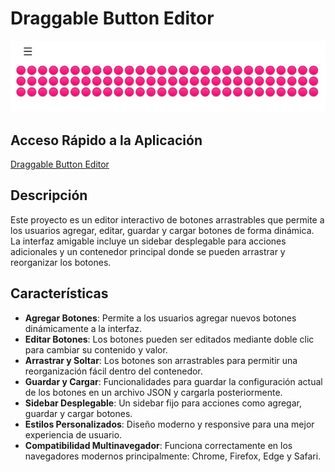 # Draggable Button Editor

![Draggable Button Editor](CapturaCode.JPG)


## Acceso Rápido a la Aplicación
[Draggable Button Editor](https://xococode.github.io/Botonesarrastables.github.io/)

## Descripción

Este proyecto es un editor interactivo de botones arrastrables que permite a los usuarios agregar, editar, guardar y cargar botones de forma dinámica. La interfaz amigable incluye un sidebar desplegable para acciones adicionales y un contenedor principal donde se pueden arrastrar y reorganizar los botones.

## Características

- **Agregar Botones**: Permite a los usuarios agregar nuevos botones dinámicamente a la interfaz.
- **Editar Botones**: Los botones pueden ser editados mediante doble clic para cambiar su contenido y valor.
- **Arrastrar y Soltar**: Los botones son arrastrables para permitir una reorganización fácil dentro del contenedor.
- **Guardar y Cargar**: Funcionalidades para guardar la configuración actual de los botones en un archivo JSON y cargarla posteriormente.
- **Sidebar Desplegable**: Un sidebar fijo para acciones como agregar, guardar y cargar botones.
- **Estilos Personalizados**: Diseño moderno y responsive para una mejor experiencia de usuario.
- **Compatibilidad Multinavegador**: Funciona correctamente en los navegadores modernos principalmente: Chrome, Firefox, Edge y Safari.
